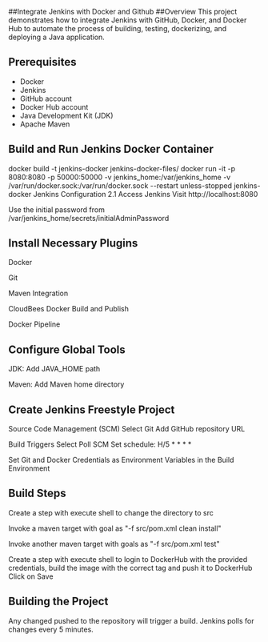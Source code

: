 ##Integrate Jenkins with Docker and Github
##Overview
This project demonstrates how to integrate Jenkins with GitHub, Docker, and Docker Hub to automate the process of building, testing, dockerizing, and deploying a Java application.

## Prerequisites
- Docker
- Jenkins
- GitHub account
- Docker Hub account
- Java Development Kit (JDK)
- Apache Maven

## Build and Run Jenkins Docker Container
docker build -t jenkins-docker jenkins-docker-files/
docker run -it -p 8080:8080 -p 50000:50000 -v jenkins_home:/var/jenkins_home -v /var/run/docker.sock:/var/run/docker.sock --restart unless-stopped jenkins-docker
Jenkins Configuration
2.1 Access Jenkins
Visit http://localhost:8080

Use the initial password from /var/jenkins_home/secrets/initialAdminPassword

## Install Necessary Plugins
Docker

Git

Maven Integration

CloudBees Docker Build and Publish

Docker Pipeline

## Configure Global Tools
JDK: Add JAVA_HOME path

Maven: Add Maven home directory

## Create Jenkins Freestyle Project
Source Code Management (SCM)
Select Git
Add GitHub repository URL

Build Triggers
Select Poll SCM
Set schedule: H/5 * * * *

Set Git and Docker Credentials as Environment Variables in the Build Environment

## Build Steps
Create a step with execute shell to change the directory to src

Invoke a maven target with goal as "-f src/pom.xml clean install"

Invoke another maven target with goals as "-f src/pom.xml test"

Create a step with execute shell to login to DockerHub with the provided credentials, build the image with the correct tag and push it to DockerHub
Click on Save

## Building the Project
Any changed pushed to the repository will trigger a build. Jenkins polls for changes every 5 minutes.
